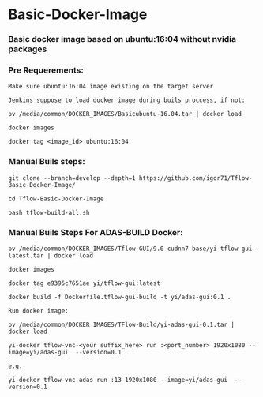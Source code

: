 # Basic-Docker-Image
### Basic docker image based on ubuntu:16:04 without nvidia packages

### Pre Requerements:
```
Make sure ubuntu:16:04 image existing on the target server

Jenkins suppose to load docker image during buils proccess, if not:

pv /media/common/DOCKER_IMAGES/Basicubuntu-16.04.tar | docker load

docker images

docker tag <image_id> ubuntu:16:04
```
### Manual Buils steps:
```
git clone --branch=develop --depth=1 https://github.com/igor71/Tflow-Basic-Docker-Image/

cd Tflow-Basic-Docker-Image

bash tflow-build-all.sh
```
### Manual Buils Steps For ADAS-BUILD Docker:
```
pv /media/common/DOCKER_IMAGES/Tflow-GUI/9.0-cudnn7-base/yi-tflow-gui-latest.tar | docker load

docker images

docker tag e9395c7651ae yi/tflow-gui:latest

docker build -f Dockerfile.tflow-gui-build -t yi/adas-gui:0.1 .

Run docker image:

pv /media/common/DOCKER_IMAGES/TFlow-Build/yi-adas-gui-0.1.tar | docker load

yi-docker tflow-vnc-<your suffix_here> run :<port_number> 1920x1080 --image=yi/adas-gui  --version=0.1

e.g.

yi-docker tflow-vnc-adas run :13 1920x1080 --image=yi/adas-gui  --version=0.1
```
